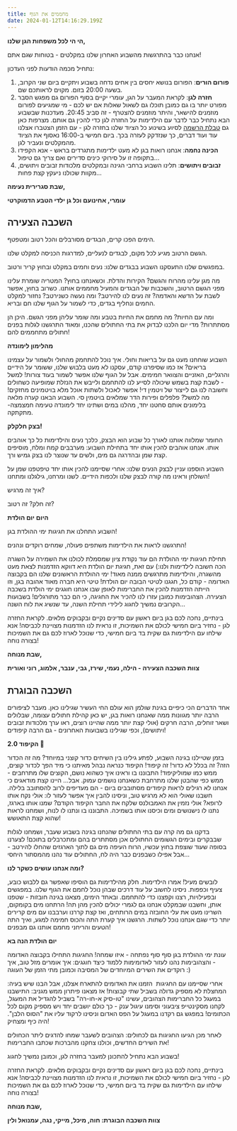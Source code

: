 ```yaml
---
title: מחממים את הגוף
date: 2024-01-12T14:16:29.199Z
---
```

**הי הי לכל משפחות הגן שלנו,**

אנחנו כבר בהתרגשות מהשבוע האחרון שלנו במקלטים - בטוחות שגם אתם!

נתחיל מכמה הודעות לפני העדכון:

1. **פורום הורים**: הפורום בנושא יחסים בין אחים נדחה בשבוע ויתקיים ביום שני הקרוב, בשעה 20:00 בזום. מקוים לראותכם שם.
2. **חזרה לגן**: לקראת המעבר על הגן, עומרי יקיים בסוף הפורום גם מפגש הסבר מפורט יותר בו גם כמובן תוכלו גם לשאול שאלות אם יש לכם - מי שמגיעים לפורום מוזמנים להישאר, והיתר מוזמנים להצטרף - זה סביב 20:45. מעדכנות שבשבוע הבא נתחיל כבר לדבר עם הילדימות על החזרה לגן כדי להכין גם אותם. מצרפות כאן גם [טבלת הרשמה](https://docs.google.com/spreadsheets/d/1FQ8aRCvjA7uHMVtrHU9x_Q7e5HnshjtkVuQNilY4GKw/edit#gid=0) לסיוע בשינוע כל הציוד שלנו בחזרה לגן - עם הזמן הצטברו אצלנו עוד ועוד דברים, כך שנזדקק לעזרה בכך. ביום חמישי ב-16:00 נאסוף את הציוד מהמקלטים ונעביר לגן.
3. **הכינה נחמה**: אנחנו רואות בגן לא מעט ילדימות מתגרדים בראש - אנא הקפידו בתקופה זו על סירוקי כינים סדירים ואם צריך גם טיפול…
4. **זבובים ויתושים**: תלינו השבוע ברחבי הגינה ובמקלטים מלכודות זבובים ויתושים, מקוות שכולנו ניעקץ קצת פחות…

**שבת סגרירית נעימה,**

**עומרי, אחינועם וכל גן ילדי הטבע הדמוקרטי**

## השכבה הצעירה

הימים הפכו קרים, הבגדים מסורבלים והכל רטוב ומטפטף.

הגשם הרטוב מגיע לכל מקום, לבגדים לנעליים, למדרגות הכניסה למקלט שלנו.

במפגשים שלנו התעסקנו השבוע בבגדים שלנו: נעים וחמים במקלט ובחוץ קריר ורטוב.

מה מגן עלינו מהרוח והגשם? הקירות והדלת. וכשאנחנו בחוץ? המטריה שומרת עלינו מפני הגשם הרטוב, והשכבות של הבגדים והמעיל מחממים אותנו. כשרוב בחוץ, אפשר לשבת על הדשא והאדמה? זה נעים לנו להירטב? ומה נעשה כשנירטב? נחזור למקלט החמים ונחליף בגדים, כדי לשמור על הגוף שלנו חם ובריא.

ומה עם החיות? מה מחמם את החיות בטבע ומה שומר עליהן מפני הגשם. היכן הן מסתתרות? מדי יום הלכנו לבדוק את בתי החתולים שהכנו, ומאוד התרגשנו לגלות בפנים חתולים מתחממים להם! 

**מהלימון לימונדה**

השבוע שוחחנו מעט גם על בריאות וחולי. איך נוכל להתחמק מהחולי ולשמור על עצמינו בריאים? אז כמו שסיפרנו קודם, עסקנו לא מעט בלבוש שלנו, ששומר על הידיים והרגליים, האזניים והצוואר חמימים. אבל על הגוף שלנו אפשר לשמור בעוד צורות! למשל - לשבת קצת בשמש שיכולה לסייע לנו להתחמם ולייבש את הנזלת שמופיעה כשחולים וחשובה לנו גם לייצור של ויטמין די! אפשר לאכול ולשתות אוכל מלא בויטמינים מחזקים! מה למשל? פלפלים ופירות הדר שמלאים בויטמין סי. השבוע הבאנו קערה מלאה בלימונים אותם סחטנו יחד, מהלנו במים ושתינו יחד לימונדה טעימה חמצמצה- מתקתקה.

**בצק חלקלק!**

החומר שמלווה אותנו לאורך כל שבוע הוא הבצק, כלכך נעים והילדימות כל כך אוהבים אותו. אנחנו אוהבים להכין אותו יחד בתחילת השבוע: מערבבים קמח ומלח, מוסיפים קצת שמן ובהדרגה גם מים, ולשים עד שנוצר לנו בצק גמיש ורך.

השבוע הוספנו עניין לבצק הנעים שלנו: אחרי שסיימנו להכין אותו יחד טיפטפנו שמן על השולחן וראינו מה קורה לבצק שלנו ולכפות הידיים. לשנו ומרחנו, גילגלנו ומתחנו!

איך זה מרגיש?

זה חלק? זה רטוב?

**היום יום הולדת**

השבוע התחלנו את חגיגות ימי ההולדת בגן!

התרגשנו לראות את הילדימות משתפים פעולה, שמחים רוקדים ונהנים!

תחילת חגיגות ימי ההולדת הם עוד נקודת ציון שמסמלת לכולנו את השמירה על השגרה הכה חשובה לילדימות ולנו:) עם זאת, חגיגת יום הולדת היא דווקא הזדמנות לצאת מעט מהשגרה, והילדימות מתרגשים ממנה מאוד! ימי ההולדת הראשונים שלנו הם בקבוצה האדומה - קודם כל, חגגנו לטיטי הבובה יום הולדת! טיטי היא חברה מאוד אהובה בגן, וזו הייתה הזדמנות להכין את החברימות לאופן שבו אנחנו חוגגים ימי הולדת בשכבה הצעירה. הצהובימות כמובן עזרו לנו להכיר את החגיגה, כי הם כבר מתורגלים! בשבועות הקרובים נמשיך לחגוג לילידי תחילת השנה, עד שנשיג את לוח השנה…

בינתיים, נחכה לכם בגן ביום ראשון עם סדינים נקיים ובקבוקים מלאים. לקראת החזרה לגן - נחזיר ביום חמישי לכולם את השמיכות, זו נראית לנו הזדמנות מצויינת לכביסה! אנא שילחו עם הילדימות גם שקית בד ביום חמישי, כדי שנוכל לארוז לכם גם את השמיכות בצורה נוחה!

**שבת מנוחה,**

**צוות השכבה הצעירה - הילה, נעמי, שירז, גבי, ענבר, אלמוג, רוני ואורית**

## השכבה הבוגרת

אחד הדברים הכי כיפיים בגינת שולמן הוא עולם החי העשיר שגילינו כאן. מעבר לציפורים הרבה יותר מגוונות ממה שאנחנו רואות בגן, יש כאן קהילת חתולים עצומה, שבלולים ושאר זוחלים, הרבה חרקים (אולי קצת יותר ממה שהיינו רוצים, ראו ערך מלכודות זבובים ויתושים), וכפי שגילינו בשבועות האחרונים - גם הרבה קיפודים!

**הקיפוד 2.0 🦔**

בזמן שטיילנו בגינה השבוע, לפתע גילינו בין השיחים כדור קוצני במיוחד? מה זה הכדור הזה? זה בכלל לא כדור! זה קיפוד! הקיפוד כנראה נבהל מאיתנו כי מיד הפך לכדור קוצים, ממש כמו שמוליקיפוד! התבוננו בו וראינו איך כשהוא נושם, הקוצים שלו מתרחבים - ממש כפי שהבטן שלנו מתרחבת כשאנחנו נושמים עמוק. אבל… היינו קצת מודאגים כי אנחנו לא רגילים לראות קיפודים מסתובבים ביום - הם מעדיפים לרוב להסתובב בלילה. חשבנו שאולי הוא לא מרגיש טוב, וניסינו להבין איך אפשר לעזור לו: אולי נקח אותו לרופא? אולי נזמין את האמבולנס שלקח את החבר הקיפוד הקודם? שמנו אותו בארגז, נתנו לו נישנושים ומים וכיסנו אותו בשמיכה. התבוננו בו ונתנו לו לנוח, ושמחנו לראות שהוא קצת התאושש!

בדקנו גם מה קרה עם בתי החתולים שהנחנו בגינה בשבוע שעבר, ושמחנו לגלות שבבקרים ובימים הגשומים החתולים אכן מסתתרים בהם ומתכרבלים בתוכם! לצערנו בסופה שעוד שוצפת בחוץ עכשיו, הרוח העיפה מים גם לתוך הארגזים שהחלו להירטב - אבל אפילו כשבפנים כבר היה לח, החתולים עוד נהנו מהמסתור היחסי…

**ומה אנחנו עושים כשקר לנו?**

לובשים מעיל! אמרו הילדימות. חלק מהילדימות גם הוסיפו שאפשר גם ללבוש כובע, צעיף וכפפות. ניסינו לחשוב על עוד דרכים שבהן נוכל לחמם את הגוף שלנו. במפגשים ובפעילויות, רצנו וקפצנו כדי להתחמם. ובאחד הימים, מצאנו בגינה חובזות - שטפנו אותן, וחשבנו שבמקלט אנחנו גם לגמרי יכולים להכין מהן תה! הרתחנו מים בקומקום, השרינו מעט את עלי החובזה במים הרותחים, ואז קצת קררנו וערבבנו עם מים קרירים יותר כדי שגם אנחנו נוכל לשתות. הרגשנו איך קערת התה והכוס חמימה למגע, ואיך התה הטעים והריחני מחמם אותנו גם מבפנים!

**יום הולדת הנה בא**

עונת ימי ההולדת בגן סוף סוף נפתחה - איזו שמחה! החגיגות התחילו בקבוצה האדומה - והצהובימות נהנו לעזור לאדומימות ללמוד כיצד חוגגים: איך אומרים מזל טוב, איך רוקדים את השירים המיוחדים של המסיבה וכמובן מתי הזמן של העוגה :)

אחרי שסיימנו עם החגיגות  הזמנו את האדומים להתארח אצלנו, אבל הבנו שיש בעיה: המחצלת לא מספיק גדולה בשביל שתי קבוצות! אז מצאנו פיתרון ממש מגניב: התישבנו במעגל כל החברימות הצהובים, עשינו "טו-סיק א-חו-רה" בשביל להגדיל את המעגל, לקחנו מסקינטייפ ציבעוני וסימנו עיגול ענק - כך כולם יושבים יחד ויש מספיק מקום לכל הכתומים! במפגש גם רקדנו במעגל על הפס האדום וניסינו לרקוד עליו את "הסוס הלבן". היה כיף ומצחיק!

לאחר מכן הגיעו החגיגות גם לכחולים: הצהובים לשעבר שמחו להדגים ליתר הכחולים את השירים החדשים, וכולנו צחקנו מהברכות שכתבו החברימות!

בשבוע הבא נתחיל להתכונן למעבר בחזרה לגן, וכמובן נמשיך לחגוג!

בינתיים, נחכה לכם בגן ביום ראשון עם סדינים נקיים ובקבוקים מלאים. לקראת החזרה לגן - נחזיר ביום חמישי לכולם את השמיכות, זו נראית לנו הזדמנות מצויינת לכביסה! אנא שילחו עם הילדימות גם שקית בד ביום חמישי, כדי שנוכל לארוז לכם גם את השמיכות בצורה נוחה!

**שבת מנוחה,**

**צוות השכבה הבוגרת: חוה, מיכל, מייקי, נגה, עמנואל ולין**